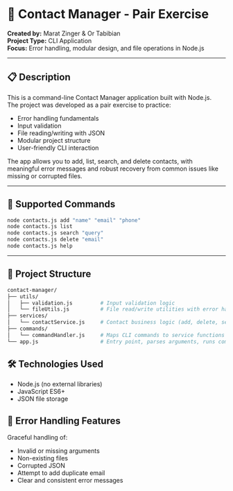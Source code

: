 # 📇 Contact Manager - Pair Exercise

**Created by:** Marat Zinger & Or Tabibian  
**Project Type:** CLI Application  
**Focus:** Error handling, modular design, and file operations in Node.js

---

## 📋 Description

This is a command-line Contact Manager application built with Node.js.  
The project was developed as a pair exercise to practice:

- Error handling fundamentals
- Input validation
- File reading/writing with JSON
- Modular project structure
- User-friendly CLI interaction

The app allows you to add, list, search, and delete contacts, with meaningful error messages and robust recovery from common issues like missing or corrupted files.

---

## 🚀 Supported Commands

```bash
node contacts.js add "name" "email" "phone"
node contacts.js list
node contacts.js search "query"
node contacts.js delete "email"
node contacts.js help
```

---

## 📁 Project Structure

```bash
contact-manager/
├── utils/
│   ├── validation.js         # Input validation logic
│   └── fileUtils.js          # File read/write utilities with error handling
├── services/
│   └── contactService.js     # Contact business logic (add, delete, search, list)
├── commands/
│   └── commandHandler.js     # Maps CLI commands to service functions
└── app.js                    # Entry point, parses arguments, runs commands
```

## 🛠 Technologies Used
 - Node.js (no external libraries)
 - JavaScript ES6+
 - JSON file storage

## 🔐 Error Handling Features
Graceful handling of:
 - Invalid or missing arguments
 - Non-existing files
 - Corrupted JSON
 - Attempt to add duplicate email
 - Clear and consistent error messages
